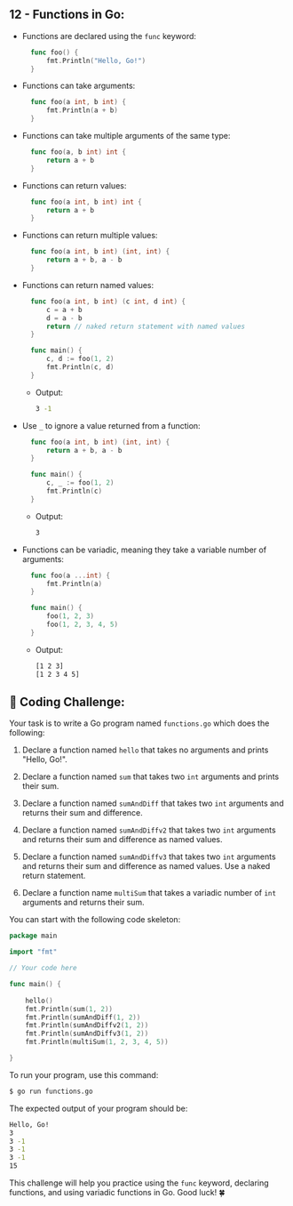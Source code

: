 ## 12 - Functions in Go:

- Functions are declared using the `func` keyword:

  ```go
    func foo() {
        fmt.Println("Hello, Go!")
    }
  ```

- Functions can take arguments:

  ```go
    func foo(a int, b int) {
        fmt.Println(a + b)
    }
  ```

- Functions can take multiple arguments of the same type:

  ```go
    func foo(a, b int) int {
        return a + b
    }
  ```

- Functions can return values:

  ```go
    func foo(a int, b int) int {
        return a + b
    }
  ```

- Functions can return multiple values:

  ```go
    func foo(a int, b int) (int, int) {
        return a + b, a - b
    }
  ```

- Functions can return named values:

  ```go
    func foo(a int, b int) (c int, d int) {
        c = a + b
        d = a - b
        return // naked return statement with named values
    }

    func main() {
        c, d := foo(1, 2)
        fmt.Println(c, d)
    }
  ```

    - Output:
    
        ```bash
        3 -1
        ```

- Use `_` to ignore a value returned from a function:

  ```go
    func foo(a int, b int) (int, int) {
        return a + b, a - b
    }

    func main() {
        c, _ := foo(1, 2)
        fmt.Println(c)
    }
  ```

    - Output:
    
        ```bash
        3
        ```

- Functions can be variadic, meaning they take a variable number of arguments:

  ```go
    func foo(a ...int) {
        fmt.Println(a)
    }

    func main() {
        foo(1, 2, 3)
        foo(1, 2, 3, 4, 5)
    }
  ```

    - Output:
    
        ```bash
        [1 2 3]
        [1 2 3 4 5]
        ```

## 🚀 Coding Challenge:

Your task is to write a Go program named `functions.go` which does the following:

1. Declare a function named `hello` that takes no arguments and prints "Hello, Go!".

2. Declare a function named `sum` that takes two `int` arguments and prints their sum.

3. Declare a function named `sumAndDiff` that takes two `int` arguments and returns their sum and difference.

4. Declare a function named `sumAndDiffv2` that takes two `int` arguments and returns their sum and difference as named values.

5. Declare a function named `sumAndDiffv3` that takes two `int` arguments and returns their sum and difference as named values. Use a naked return statement.

6. Declare a function name `multiSum` that takes a variadic number of `int` arguments and returns their sum.


You can start with the following code skeleton:

```go
package main

import "fmt"

// Your code here

func main() {
    
    hello()
    fmt.Println(sum(1, 2))
    fmt.Println(sumAndDiff(1, 2))
    fmt.Println(sumAndDiffv2(1, 2))
    fmt.Println(sumAndDiffv3(1, 2))
    fmt.Println(multiSum(1, 2, 3, 4, 5))

}
```

To run your program, use this command:

```bash
$ go run functions.go
```

The expected output of your program should be:

```bash
Hello, Go!
3
3 -1
3 -1
3 -1
15
```

This challenge will help you practice using the `func` keyword, declaring functions, and using variadic functions in Go. Good luck! 🍀